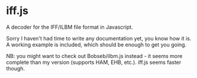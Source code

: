 iff.js
======
A decoder for the IFF/ILBM file format in Javascript.

Sorry I haven't had time to write any documentation yet, you know how it is. A working example is included, which should be enough to get you going.

NB: you might want to check out Bobseb/ilbm.js instead - it seems more complete than my version (supports HAM, EHB, etc.). iff.js seems faster though.


